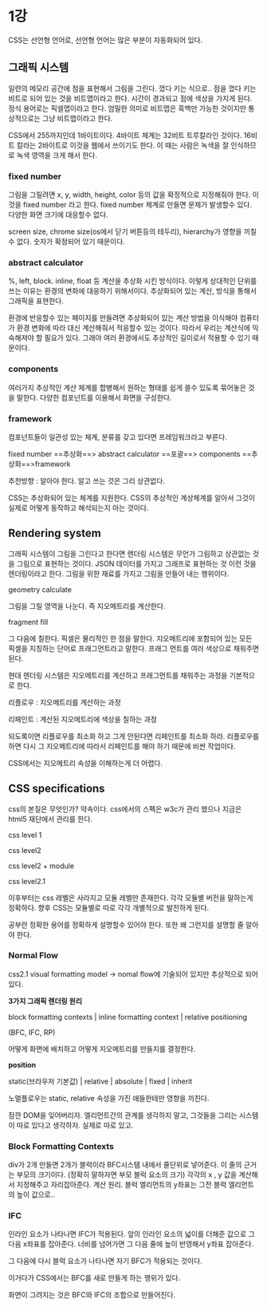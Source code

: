 # 1강

CSS는 선언형 언어로, 선언형 언어는 많은 부분이 자동화되어 있다.



## 그래픽 시스템

일련의 메모리 공간에 점을 표현해서 그림을 그린다. 껐다 키는 식으로.. 점을 껐다 키는 비트로 되어 있는 것을 비트맵이라고 한다. 시간이 경과되고 점에 색상을 가지게 된다. 정식 용어로는 픽셀맵이라고 한다. 엄밀한 의미로 비트맵은 흑백만 가능한 것이지만 통상적으로는 그냥 비트맵이라고 한다.

CSS에서 255까지인데 1바이트이다. 4바이트 체계는 32비트 트루칼라인 것이다. 16비트 칼라는 2바이트로 이것을 웹에서 쓰이기도 한다. 이 때는 사람은 녹색을 잘 인식하므로 녹색 영역을 크게 해서 한다. 

### fixed number 

그림을 그릴려면 x, y, width, height, color 등의 값을 확정적으로 지정해줘야 한다. 이것을 fixed number 라고 한다. fixed number 체계로 만들면 문제가 발생할수 있다. 다양한 화면 크기에 대응할수 없다. 

screen size, chrome size(os에서 닫기 버튼등의 테두리), hierarchy가 영향을 끼칠수 없다. 숫자가 확정되어 있기 때문이다.

### abstract calculator

%, left, block. inline, float 등 계산을 추상화 시킨 방식이다. 이렇게 상대적인 단위를 쓰는 이유는 환경의 변화에 대응하기 위해서이다. 추상화되어 있는 계산, 방식을 통해서 그래픽을 표현한다.

환경에 반응할수 있는 페이지를 만들려면 추상화되어 있는 계산 방법을 이식해야 컴퓨터가 환경 변화에 따라 대신 계산해줘서 적응할수 있는 것이다. 따라서 우리는 계산식에 익숙해져야 할 필요가 있다. 그래야 여러 환경에서도 추상적인 길이로서 적용할 수 있기 때문이다.

### components

여러가지 추상적인 계산 체계를 합병해서 원하는 형태를 쉽게 쓸수 있도록 묶어놓은 것을 말한다. 다양한 컴포넌트를 이용해서 화면을 구성한다.

### framework

컴포넌트들이 일관성 있는 체계, 분류를 갖고 있다면 프레임워크라고 부른다.



fixed number ==추상화==> abstract calculator ==포괄==> components ==추상화==>framework



추천방향 : 알아야 한다. 알고 쓰는 것은 그리 상관없다.

CSS는 추상화되어 있는 체계를 지원한다. CSS의 추상적인 계상체계를 알아서 그것이 실제로 어떻게 동작하고 해석되는지 아는 것이다. 



## Rendering system

그래픽 시스템이 그림을 그린다고 한다면 렌더링 시스템은 무언가 그림하고 상관없는 것을 그림으로 표현하는 것이다. JSON 데이터를 가지고 그래프로 표현하는 것 이런 것을 렌더링이라고 한다. 그림을 위한 재료를 가지고 그림을 만들어 내는 행위이다.



geometry calculate

그림을 그릴 영역을 나눈다. 즉 지오메트리를 계산한다.

fragment fill

그 다음에 칠한다. 픽셀은 물리적인 한 점을 말한다. 지오메트리에 포함되어 있는 모든 픽셀을 지칭하는 단어로 프래그먼트라고 말한다. 프래그 먼트를 여러 색상으로 채워주면 된다.

현대 렌더링 시스템은 지오메트리를 계산하고 프래그먼트를 채워주는 과정을 기본적으로 한다.

리플로우 : 지오메트리를 계산하는 과정

리페인트 : 계산된 지오메트리에 색상을 칠하는 과정

되도록이면 리플로우를 최소화 하고 그게 안된다면 리페인트를 최소화 하라. 리플로우를 하면 다시 그 지오메트리에 따라서 리페인트를 해야 하기 때문에 비싼 작업이다.

CSS에서는 지오메트리 속성을 이해하는게 더 어렵다.



## CSS specifications

css의 본질은 무엇인가? 약속이다. css에서의 스펙은 w3c가 관리 했으나 지금은 html5 재단에서 관리를 한다.

css level 1

css level2

css level2 + module

css level2.1

이후부터는 css 레벨은 사라지고 모듈 레벨만 존재한다.  각각 모듈별 버전을 말하는게 정확하다. 향후 CSS는 모듈별로 따로 각각 개별적으로 발전하게 된다. 

공부란 정확한 용어를 정확하게 설명할수 있어야 한다. 또한 왜 그런지를 설명할 줄 알아야 한다.

### Normal Flow

css2.1 visual formatting model -> nomal flow에 기술되어 있지만 추상적으로 되어 있다.

**3가지 그래픽 렌더링 원리**

block formatting contexts | inline formatting context | relative positioning

(BFC, IFC, RP)

어떻게 화면에 배치하고 어떻게 지오메트리를 만들지를 결정한다.



**position**

static(브라우저 기본값) | relative | absolute | fixed | inherit

노멀플로우는 static, relative 속성을 가진 애들한테만 영향을 끼친다.



잠깐 DOM을 잊어버리자. 엘리먼트간의 관계를 생각하지 말고, 그것들을 그리는 시스템이 따로 있다고 생각하자. 실제로 따로 있고.

### Block Formatting Contexts

div가 2개 만들면 2개가 블럭이라 BFC시스템 내에서 줄단위로 넣어준다. 이 줄의 근거는 부모의 크기이다. (정확히 말하자면 부모 블럭 요소의 크기) 각각의 x , y 값을 계산해서 지정해주고 자리잡아준다. 계산 원리. 블럭 엘리먼트의 y좌표는 그전 블럭 엘리먼트의 높이 값으로..



### IFC

인라인 요소가 나타나면 IFC가 적용된다. 앞의 인라인 요소의 넓이를 더해준 값으로 그 다음 x좌표를 잡아준다. 너비를 넘어가면 그 다음 줄에 높이 반영해서 y좌표 잡아준다.



그 다음에 다시 블럭 요소가 나타나면 자기 BFC가 적용되는 것이다.



이거다가 CSS에서는 BFC를 새로 만들게 하는 행위가 있다.

화면이 그려지는 것은 BFC와 IFC의 조합으로 만들어진다. 




